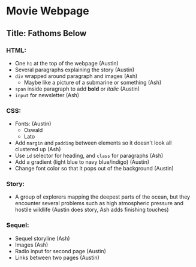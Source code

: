 # Movie Webpage
## Title: Fathoms Below

### HTML:
* One `h1` at the top of the webpage (Austin)
* Several paragraphs explaining the story (Austin)
* `div` wrapped around paragraph and images (Ash)
  * Maybe like a picture of a submarine or something (Ash)
* `span` inside paragraph to add **bold** or _italic_ (Austin)
* `input` for newsletter (Ash)
### CSS:
* Fonts: (Austin)
  * Oswald
  * Lato
* Add `margin` and `padding` between elements so it doesn't look all clustered up (Ash)
* Use `id` selector for heading, and `class` for paragraphs (Ash)
* Add a gradient (light blue to navy blue/indigo) (Austin)
* Change font color so that it pops out of the background (Austin)
### Story:
* A group of explorers mapping the deepest parts of the ocean, but they encounter several problems such as high atmospheric pressure and hostile wildlife (Austin does story, Ash adds finishing touches)
### Sequel:
* Sequel storyline (Ash)
* Images (Ash)
* Radio input for second page (Austin)
* Links between two pages (Austin)



